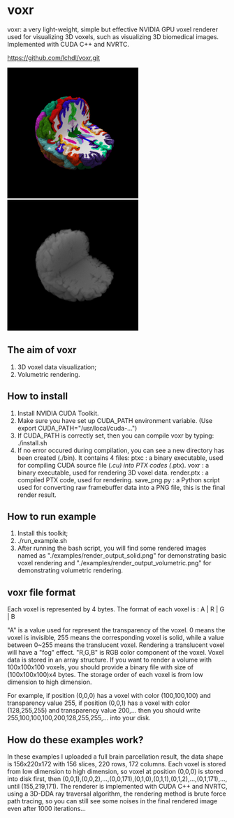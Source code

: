 # voxr
voxr: a very light-weight, simple but effective NVIDIA GPU voxel renderer used for visualizing 3D voxels, such as visualizing 3D biomedical images. Implemented with CUDA C++ and NVRTC.

https://github.com/lchdl/voxr.git

<img src="https://github.com/lchdl/voxr/blob/master/render_output_solid.png" width="300"> <img src="https://github.com/lchdl/voxr/blob/master/render_output_volumetric.png" width="300">

## The aim of voxr
1. 3D voxel data visualization;
2. Volumetric rendering.

## How to install
1. Install NVIDIA CUDA Toolkit.
2. Make sure you have set up CUDA_PATH environment variable.
   (Use export CUDA_PATH="/usr/local/cuda-...")
3. If CUDA_PATH is correctly set, then you can compile voxr by typing:
   ./install.sh
4. If no error occured during compilation, you can see a new directory has been created (./bin). It contains 4 files:
   ptxc : a binary executable, used for compiling CUDA source file (*.cu) into PTX codes (*.ptx).
   voxr : a binary executable, used for rendering 3D voxel data.
   render.ptx : a compiled PTX code, used for rendering.
   save_png.py : a Python script used for converting raw framebuffer data into a PNG file, this is the final render result.

## How to run example
1. Install this toolkit;
2. ./run_example.sh
3. After running the bash script, you will find some rendered images named as "./examples/render_output_solid.png" for demonstrating basic voxel rendering and "./examples/render_output_volumetric.png" for demonstrating volumetric rendering.

## voxr file format
Each voxel is represented by 4 bytes. The format of each voxel is : A | R | G | B

"A" is a value used for represent the transparency of the voxel. 0 means the voxel is invisible, 255 means the corresponding voxel is solid, while a value between 0~255 means the translucent voxel. Rendering a translucent voxel will have a "fog" effect.
"R,G,B" is RGB color component of the voxel. Voxel data is stored in an array structure. If you want to render a volume with 100x100x100 voxels, you should provide a binary file with size of (100x100x100)x4 bytes. The storage order of each voxel is from low dimension to high dimension. 

For example, if position (0,0,0) has a voxel with color (100,100,100) and transparency value 255, if position (0,0,1) has a voxel with color (128,255,255) and transparency value 200,... then you should write 255,100,100,100,200,128,255,255,... into your disk.

## How do these examples work?
In these examples I uploaded a full brain parcellation result, the data shape is 156x220x172 with 156 slices, 220 rows, 172 columns. Each voxel is stored from low dimension to high dimension, so voxel at position (0,0,0) is stored into disk first, then (0,0,1),(0,0,2),...,(0,0,171),(0,1,0),(0,1,1),(0,1,2),...,(0,1,171),..., until (155,219,171).
The renderer is implemented with CUDA C++ and NVRTC, using a 3D-DDA ray traversal algorithm, the rendering method is brute force path tracing, so you can still see some noises in the final rendered image even after 1000 iterations...

